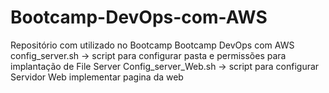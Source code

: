 # Bootcamp-DevOps-com-AWS
Repositório com utilizado no Bootcamp Bootcamp DevOps com AWS
config_server.sh -> script para configurar pasta e permissões para implantação de File Server
Config_server_Web.sh -> script para configurar Servidor Web implementar pagina da web
